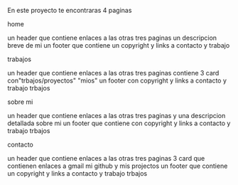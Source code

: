 En este proyecto te encontraras 4 paginas

home

un header que contiene enlaces a las otras tres paginas
un descripcion breve de mi
un footer que contiene un copyright y links a contacto y trabajo

trabajos

un header que contiene enlaces a las otras tres paginas
contiene 3 card con"trbajos/proyectos" "mios"
un footer con copyright y links a contacto y trabajo
trbajos

sobre mi

un header que contiene enlaces a las otras tres paginas
y una descripcion detallada sobre mi
un footer que contiene  con copyright  y links a contacto y trabajo
trbajos

contacto

un header que contiene enlaces a las otras tres paginas
3 card que contienen enlaces a gmail mi github y mis projectos
un footer que contiene un copyright y links a contacto y trabajo
trbajos

